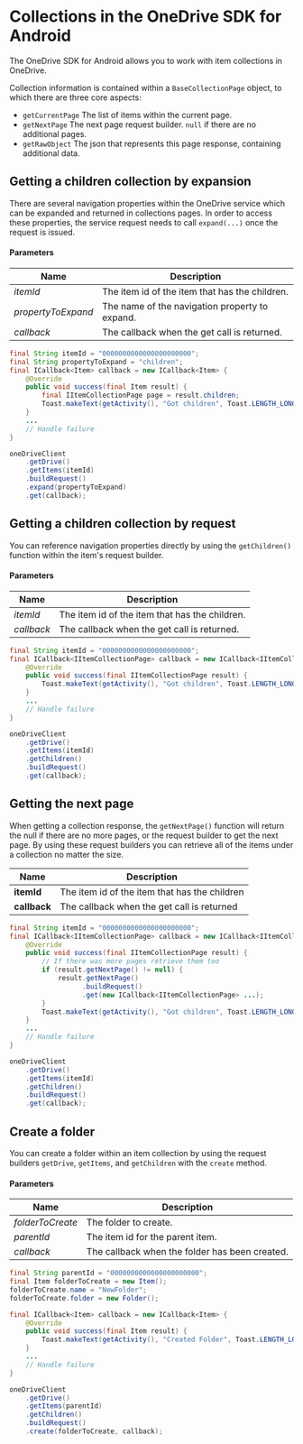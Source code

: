 # Collections in the OneDrive SDK for Android
The OneDrive SDK for Android allows you to work with item collections in OneDrive.

Collection information is contained within a `BaseCollectionPage` object, to which there are three core aspects:
* `getCurrentPage` The list of items within the current page.
* `getNextPage` The next page request builder. `null` if there are no additional pages.
* `getRawObject` The json that represents this page response, containing additional data.

## Getting a children collection by expansion
There are several navigation properties within the OneDrive service which can be expanded and returned in collections pages.  In order to access these properties, the service request needs to call `expand(...)` once the request is issued.

#### Parameters

|Name|Description|
|----|-----------|
|_itemId_|The item id of the item that has the children.|
|_propertyToExpand_|The name of the navigation property to expand.|
|_callback_|The callback when the get call is returned.|

```java
final String itemId = "0000000000000000000000";
final String propertyToExpand = "children";
final ICallback<Item> callback = new ICallback<Item> {
    @Override
    public void success(final Item result) {
        final IItemCollectionPage page = result.children;
        Toast.makeText(getActivity(), "Got children", Toast.LENGTH_LONG).show();
    }
    ...
    // Handle failure
}

oneDriveClient
    .getDrive()
    .getItems(itemId)
    .buildRequest()
    .expand(propertyToExpand)
    .get(callback);
```

## Getting a children collection by request

You can reference navigation properties directly by using the `getChildren()` function within the item's request builder.

#### Parameters

|Name|Description|
|----|-----------|
|_itemId_|The item id of the item that has the children.|
|_callback_|The callback when the get call is returned.|

```java
final String itemId = "0000000000000000000000";
final ICallback<IItemCollectionPage> callback = new ICallback<IItemCollectionPage> {
    @Override
    public void success(final IItemCollectionPage result) {
        Toast.makeText(getActivity(), "Got children", Toast.LENGTH_LONG).show();
    }
    ...
    // Handle failure
}

oneDriveClient
    .getDrive()
    .getItems(itemId)
    .getChildren()
    .buildRequest()
    .get(callback);
```

## Getting the next page
When getting a collection response, the `getNextPage()` function will return the null if there are no more pages, or the request builder to get the next page.  By using these request builders you can retrieve all of the items under a collection no matter the size.

|Name|Description|
|----|-----------|
|**itemId**|The item id of the item that has the children|
|**callback**|The callback when the get call is returned|


```java
final String itemId = "0000000000000000000000";
final ICallback<IItemCollectionPage> callback = new ICallback<IItemCollectionPage> {
    @Override
    public void success(final IItemCollectionPage result) {
        // If there was more pages retrieve them too
        if (result.getNextPage() != null) {
            result.getNextPage()
                  .buildRequest()
                  .get(new ICallback<IItemCollectionPage> ...);
        }
        Toast.makeText(getActivity(), "Got children", Toast.LENGTH_LONG).show();
    }
    ...
    // Handle failure
}

oneDriveClient
    .getDrive()
    .getItems(itemId)
    .getChildren()
    .buildRequest()
    .get(callback);
```

## Create a folder

You can create a folder within an item collection by using the request builders `getDrive`, `getItems`, and `getChildren` with the `create` method.

#### Parameters

|Name|Description|
|----|-----------|
|_folderToCreate_|The folder to create.|
|_parentId_|The item id for the parent item.|
|_callback_|The callback when the folder has been created.|

```java
final String parentId = "0000000000000000000000";
final Item folderToCreate = new Item();
folderToCreate.name = "NewFolder";
folderToCreate.folder = new Folder();

final ICallback<Item> callback = new ICallback<Item> {
    @Override
    public void success(final Item result) {
        Toast.makeText(getActivity(), "Created Folder", Toast.LENGTH_LONG).show();
    }
    ...
    // Handle failure
}

oneDriveClient
    .getDrive()
    .getItems(parentId)
    .getChildren()
    .buildRequest()
    .create(folderToCreate, callback);
```
